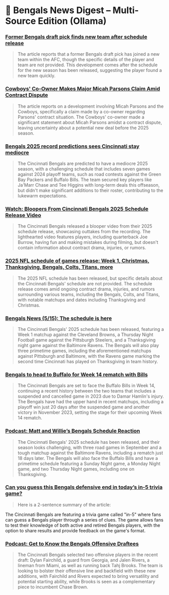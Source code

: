 # 🐅 Bengals News Digest – Multi-Source Edition (Ollama)

### [Former Bengals draft pick finds new team after schedule release](https://sports.yahoo.com/article/former-bengals-draft-pick-finds-200054577.html)

> The article reports that a former Bengals draft pick has joined a new team within the AFC, though the specific details of the player and team are not provided. This development comes after the schedule for the new season has been released, suggesting the player found a new team quickly.

### [Cowboys' Co-Owner Makes Major Micah Parsons Claim Amid Contract Dispute](https://sports.yahoo.com/article/cowboys-co-owner-makes-major-193640216.html)

> The article reports on a development involving Micah Parsons and the Cowboys, specifically a claim made by a co-owner regarding Parsons' contract situation. The Cowboys' co-owner made a significant statement about Micah Parsons amidst a contract dispute, leaving uncertainty about a potential new deal before the 2025 season.

### [Bengals 2025 record predictions sees Cincinnati stay mediocre](https://www.sportingnews.com/us/nfl/cincinnati-bengals/news/bengals-2025-record-predictions-sees-cincinnati-stay-mediocre/cda4b757afe2bd73c1455853)

> The Cincinnati Bengals are predicted to have a mediocre 2025 season, with a challenging schedule that includes seven games against 2024 playoff teams, such as road contests against the Green Bay Packers and Buffalo Bills. The team secured key players like Ja'Marr Chase and Tee Higgins with long-term deals this offseason, but didn't make significant additions to their roster, contributing to the lukewarm expectations.

### [Watch: Bloopers From Cincinnati Bengals 2025 Schedule Release Video](https://www.si.com/nfl/bengals/allbengals-insiders-plus/watch-bloopers-from-cincinnati-bengals-2025-schedule-release-video-01jva68abybr)

> The Cincinnati Bengals released a blooper video from their 2025 schedule release, showcasing outtakes from the recording. The lighthearted video features players, including quarterback Joe Burrow, having fun and making mistakes during filming, but doesn't contain information about contract drama, injuries, or rumors.

### [2025 NFL schedule of games release: Week 1, Christmas, Thanksgiving, Bengals, Colts, Titans, more](https://sports.yahoo.com/article/2025-nfl-schedule-games-release-142403332.html)

> The 2025 NFL schedule has been released, but specific details about the Cincinnati Bengals' schedule are not provided. The schedule release comes amid ongoing contract drama, injuries, and rumors surrounding various teams, including the Bengals, Colts, and Titans, with notable matchups and dates including Thanksgiving and Christmas.

### [Bengals News (5/15): The schedule is here](https://www.cincyjungle.com/2025/5/15/24430792/bengals-news-5-15-the-schedule-is-here)

> The Cincinnati Bengals' 2025 schedule has been released, featuring a Week 1 matchup against the Cleveland Browns, a Thursday Night Football game against the Pittsburgh Steelers, and a Thanksgiving night game against the Baltimore Ravens. The Bengals will also play three primetime games, including the aforementioned matchups against Pittsburgh and Baltimore, with the Ravens game marking the second time Cincinnati has played on Thanksgiving in team history.

### [Bengals to head to Buffalo for Week 14 rematch with Bills](https://www.cincyjungle.com/2025/5/15/24430760/bengals-to-head-to-buffalo-for-week-14-rematch-with-bills)

> The Cincinnati Bengals are set to face the Buffalo Bills in Week 14, continuing a recent history between the two teams that includes a suspended and cancelled game in 2023 due to Damar Hamlin's injury. The Bengals have had the upper hand in recent matchups, including a playoff win just 20 days after the suspended game and another victory in November 2023, setting the stage for their upcoming Week 14 rematch.

### [Podcast: Matt and Willie’s Bengals Schedule Reaction](https://www.cincyjungle.com/2025/5/15/24430621/cincinnati-bengals-podcast-matt-willie-2025-nfl-schedule-reaction)

> The Cincinnati Bengals' 2025 schedule has been released, and their season looks challenging, with three road games in September and a tough matchup against the Baltimore Ravens, including a rematch just 18 days later. The Bengals will also face the Buffalo Bills and have a primetime schedule featuring a Sunday Night game, a Monday Night game, and two Thursday Night games, including one on Thanksgiving.

### [Can you guess this Bengals defensive end in today’s in-5 trivia game?](https://www.cincyjungle.com/2025/5/15/24430722/sb-nation-bengals-daily-trivia-in-5)

> Here is a 2-sentence summary of the article:

The Cincinnati Bengals are featuring a trivia game called "in-5" where fans can guess a Bengals player through a series of clues. The game allows fans to test their knowledge of both active and retired Bengals players, with the option to share results and provide feedback on the game's format.

### [Podcast: Get to Know the Bengals Offensive Draftees](https://www.cincyjungle.com/2025/5/15/24424072/bengals-podcast-get-to-know-2025-offensive-draftees)

> The Cincinnati Bengals selected two offensive players in the recent draft: Dylan Fairchild, a guard from Georgia, and Jalen Rivers, a lineman from Miami, as well as running back Tahj Brooks. The team is looking to bolster their offensive line and backfield with these new additions, with Fairchild and Rivers expected to bring versatility and potential starting ability, while Brooks is seen as a complementary piece to incumbent Chase Brown.
